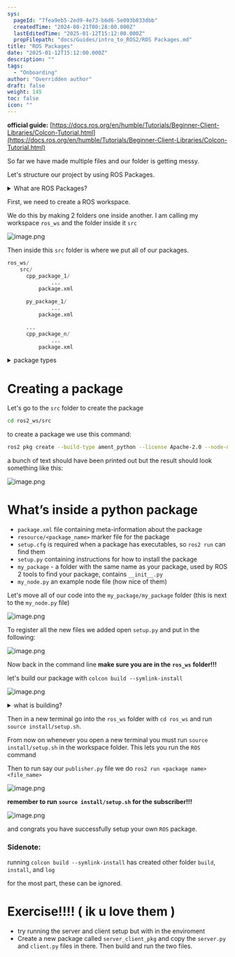 ```yaml
---
sys:
  pageId: "7fea9eb5-2ed9-4e73-b6d6-5e093b833dbb"
  createdTime: "2024-08-21T00:28:00.000Z"
  lastEditedTime: "2025-01-12T15:12:00.000Z"
  propFilepath: "docs/Guides/intro_to_ROS2/ROS Packages.md"
title: "ROS Packages"
date: "2025-01-12T15:12:00.000Z"
description: ""
tags:
  - "Onboarding"
author: "Overridden author"
draft: false
weight: 145
toc: false
icon: ""
---
```


**official guide:** [https://docs.ros.org/en/humble/Tutorials/Beginner-Client-Libraries/Colcon-Tutorial.html](https://docs.ros.org/en/humble/Tutorials/Beginner-Client-Libraries/Colcon-Tutorial.html)

So far we have made multiple files and our folder is getting messy.

Let's structure our project by using ROS Packages.

<details>

<summary>What are ROS Packages?</summary>

ROS Packages are, as the name implies, packages of code that are highly sharable between ROS developers.

They consist of a folder, `package.xml` file, and source code

```python
      cpp_package_1/
		      ... imagine much code files here ..
          package.xml
```

</details>

First, we need to create a ROS workspace.

We do this by making 2 folders one inside another. I am calling my workspace `ros_ws` and the folder inside it `src`

![image.png](https://prod-files-secure.s3.us-west-2.amazonaws.com/d518164a-d88e-44d1-a4ee-3adb3bd8bce0/70706947-fd18-4537-a67b-e12946812d31/image.png?X-Amz-Algorithm=AWS4-HMAC-SHA256&X-Amz-Content-Sha256=UNSIGNED-PAYLOAD&X-Amz-Credential=ASIAZI2LB466UXNBDKRY%2F20250524%2Fus-west-2%2Fs3%2Faws4_request&X-Amz-Date=20250524T160850Z&X-Amz-Expires=3600&X-Amz-Security-Token=IQoJb3JpZ2luX2VjEFAaCXVzLXdlc3QtMiJHMEUCIQC2c71Z5tHyfc302Yfku4yk8im9WxZEIhL5GkCeKo5SLQIgdYaS2SaZoVL5gfz95R7a686Uf%2FDvTgHdGhbwBspU8xwq%2FwMIGRAAGgw2Mzc0MjMxODM4MDUiDJNBMdiPaf3lEQqG%2FyrcA5FFmvNoF8MT51TPYTUiKdBDtzT7uVAGl2lo7flYZ6VpbyvdCLIJwFQAoLFxlQG9V3NnylV8nCQKqvq8AciQf3nyO1TrJzPdfI5VouYo6jC%2F0RE6LiITsI1oKITJpbfiQE2vj%2FuqTVtEFjU4NwmeiP9RojpBNmRC1a8Uw6GWScZ%2BeKrfnaYn4DB%2FIWd1T36zmHjSFigYWrSDRTRWfixJnKH7hW9DayVO8hWlhw%2FQciDlt192iY8JF1YKRJzjLhZRJh8NBdgaOX7Tj94eAmBtyOELeUvgf0gVyqqvFNVALWI14sT7TXm32kw%2BYBNNH3AZ3wz3H6aL7lH1IEK5bcfwoFarHUYZXuwWuuktgA9SbEUjD8G0kp2jvCEKlPJJnDhliPDO2pBfR64rT1LD3cwXwerGHGPmH%2B7QfT%2FBJ1V7aMg7034a%2BIxaM2vNoSJ9U%2FnjTZ0JbcCbUM9rnkWDma7GDSlniuM9UECHdfRAUhZMwBrKLTvRb%2FJV16uA3yiPxPPu6P0Lc6LZ%2BzdEZc9Lm3LK5lhTXIfrdgyPQ2C8%2FHzjB7otKgL08JMELickGawgMi3c%2BHhHoHmhJzZZ%2FnNdOmsdbB6hWvss%2BZON3Q2Z%2Bz5J4EhR60xcJeXFzPoQh78uMOLMx8EGOqUBoEX7bvQtP%2BlA17rFqHXG7VylT47bIf9a2Lq5rokDFjywU6w357mylQVr8YIo%2FRy8%2BiGXEazbZCKbcHRxx7x3%2B%2Fn8QoVnPLGs4AaZm9TyLLPEOOY6xbQ4YVXblQi99VAcY5gDwEc1KB%2BxtdiVeBtpOStN8iBbWmjhpdZkg3Y7ZoNlqAy09LEc4mQHEADDvbe2INJih7cNA26ZhS4IZNqsjcFVLuBx&X-Amz-Signature=fa9847eb04eafb62fab8d2157af93048229cf38844bc951fbfaed7bf04afa6a0&X-Amz-SignedHeaders=host&x-id=GetObject)

Then inside this `src` folder is where we put all of our packages.

```python
ros_ws/
    src/
      cpp_package_1/
		      ...
          package.xml

      py_package_1/
		      ...
          package.xml

      ...
      cpp_package_n/
		      ...
          package.xml

```

<details>

<summary>package types</summary>

packages can be either `C++` or python.

the intern file structure is different for each but for this guide we will stick to creating python packages

</details>

# Creating a package

Let's go to the `src` folder to create the package

```bash
cd ros2_ws/src
```

to create a package we use this command:

```bash
ros2 pkg create --build-type ament_python --license Apache-2.0 --node-name my_node my_package
```

a bunch of text should have been printed out but the result should look something like this:

![image.png](https://prod-files-secure.s3.us-west-2.amazonaws.com/d518164a-d88e-44d1-a4ee-3adb3bd8bce0/e6cf1e3f-8512-4a3e-b131-079f800bf3e8/image.png?X-Amz-Algorithm=AWS4-HMAC-SHA256&X-Amz-Content-Sha256=UNSIGNED-PAYLOAD&X-Amz-Credential=ASIAZI2LB466UXNBDKRY%2F20250524%2Fus-west-2%2Fs3%2Faws4_request&X-Amz-Date=20250524T160850Z&X-Amz-Expires=3600&X-Amz-Security-Token=IQoJb3JpZ2luX2VjEFAaCXVzLXdlc3QtMiJHMEUCIQC2c71Z5tHyfc302Yfku4yk8im9WxZEIhL5GkCeKo5SLQIgdYaS2SaZoVL5gfz95R7a686Uf%2FDvTgHdGhbwBspU8xwq%2FwMIGRAAGgw2Mzc0MjMxODM4MDUiDJNBMdiPaf3lEQqG%2FyrcA5FFmvNoF8MT51TPYTUiKdBDtzT7uVAGl2lo7flYZ6VpbyvdCLIJwFQAoLFxlQG9V3NnylV8nCQKqvq8AciQf3nyO1TrJzPdfI5VouYo6jC%2F0RE6LiITsI1oKITJpbfiQE2vj%2FuqTVtEFjU4NwmeiP9RojpBNmRC1a8Uw6GWScZ%2BeKrfnaYn4DB%2FIWd1T36zmHjSFigYWrSDRTRWfixJnKH7hW9DayVO8hWlhw%2FQciDlt192iY8JF1YKRJzjLhZRJh8NBdgaOX7Tj94eAmBtyOELeUvgf0gVyqqvFNVALWI14sT7TXm32kw%2BYBNNH3AZ3wz3H6aL7lH1IEK5bcfwoFarHUYZXuwWuuktgA9SbEUjD8G0kp2jvCEKlPJJnDhliPDO2pBfR64rT1LD3cwXwerGHGPmH%2B7QfT%2FBJ1V7aMg7034a%2BIxaM2vNoSJ9U%2FnjTZ0JbcCbUM9rnkWDma7GDSlniuM9UECHdfRAUhZMwBrKLTvRb%2FJV16uA3yiPxPPu6P0Lc6LZ%2BzdEZc9Lm3LK5lhTXIfrdgyPQ2C8%2FHzjB7otKgL08JMELickGawgMi3c%2BHhHoHmhJzZZ%2FnNdOmsdbB6hWvss%2BZON3Q2Z%2Bz5J4EhR60xcJeXFzPoQh78uMOLMx8EGOqUBoEX7bvQtP%2BlA17rFqHXG7VylT47bIf9a2Lq5rokDFjywU6w357mylQVr8YIo%2FRy8%2BiGXEazbZCKbcHRxx7x3%2B%2Fn8QoVnPLGs4AaZm9TyLLPEOOY6xbQ4YVXblQi99VAcY5gDwEc1KB%2BxtdiVeBtpOStN8iBbWmjhpdZkg3Y7ZoNlqAy09LEc4mQHEADDvbe2INJih7cNA26ZhS4IZNqsjcFVLuBx&X-Amz-Signature=4ceb8cf5561d7f7722473d2bf59a8e6eea2cf0d11d546c9effa433a5b27fb55a&X-Amz-SignedHeaders=host&x-id=GetObject)

# What’s inside a python package

- `package.xml` file containing meta-information about the package
- `resource/<package_name>` marker file for the package
- `setup.cfg` is required when a package has executables, so `ros2 run` can find them
- `setup.py` containing instructions for how to install the package
- `my_package` - a folder with the same name as your package, used by ROS 2 tools to find your package, contains `__init__.py`
- `my_node.py` an example node file (how nice of them)

Let's move all of our code into the `my_package/my_package` folder (this is next to the `my_node.py` file)

![image.png](https://prod-files-secure.s3.us-west-2.amazonaws.com/d518164a-d88e-44d1-a4ee-3adb3bd8bce0/9ce58f11-0da9-4d3e-b86d-506a9685d378/image.png?X-Amz-Algorithm=AWS4-HMAC-SHA256&X-Amz-Content-Sha256=UNSIGNED-PAYLOAD&X-Amz-Credential=ASIAZI2LB466UXNBDKRY%2F20250524%2Fus-west-2%2Fs3%2Faws4_request&X-Amz-Date=20250524T160850Z&X-Amz-Expires=3600&X-Amz-Security-Token=IQoJb3JpZ2luX2VjEFAaCXVzLXdlc3QtMiJHMEUCIQC2c71Z5tHyfc302Yfku4yk8im9WxZEIhL5GkCeKo5SLQIgdYaS2SaZoVL5gfz95R7a686Uf%2FDvTgHdGhbwBspU8xwq%2FwMIGRAAGgw2Mzc0MjMxODM4MDUiDJNBMdiPaf3lEQqG%2FyrcA5FFmvNoF8MT51TPYTUiKdBDtzT7uVAGl2lo7flYZ6VpbyvdCLIJwFQAoLFxlQG9V3NnylV8nCQKqvq8AciQf3nyO1TrJzPdfI5VouYo6jC%2F0RE6LiITsI1oKITJpbfiQE2vj%2FuqTVtEFjU4NwmeiP9RojpBNmRC1a8Uw6GWScZ%2BeKrfnaYn4DB%2FIWd1T36zmHjSFigYWrSDRTRWfixJnKH7hW9DayVO8hWlhw%2FQciDlt192iY8JF1YKRJzjLhZRJh8NBdgaOX7Tj94eAmBtyOELeUvgf0gVyqqvFNVALWI14sT7TXm32kw%2BYBNNH3AZ3wz3H6aL7lH1IEK5bcfwoFarHUYZXuwWuuktgA9SbEUjD8G0kp2jvCEKlPJJnDhliPDO2pBfR64rT1LD3cwXwerGHGPmH%2B7QfT%2FBJ1V7aMg7034a%2BIxaM2vNoSJ9U%2FnjTZ0JbcCbUM9rnkWDma7GDSlniuM9UECHdfRAUhZMwBrKLTvRb%2FJV16uA3yiPxPPu6P0Lc6LZ%2BzdEZc9Lm3LK5lhTXIfrdgyPQ2C8%2FHzjB7otKgL08JMELickGawgMi3c%2BHhHoHmhJzZZ%2FnNdOmsdbB6hWvss%2BZON3Q2Z%2Bz5J4EhR60xcJeXFzPoQh78uMOLMx8EGOqUBoEX7bvQtP%2BlA17rFqHXG7VylT47bIf9a2Lq5rokDFjywU6w357mylQVr8YIo%2FRy8%2BiGXEazbZCKbcHRxx7x3%2B%2Fn8QoVnPLGs4AaZm9TyLLPEOOY6xbQ4YVXblQi99VAcY5gDwEc1KB%2BxtdiVeBtpOStN8iBbWmjhpdZkg3Y7ZoNlqAy09LEc4mQHEADDvbe2INJih7cNA26ZhS4IZNqsjcFVLuBx&X-Amz-Signature=bc1112151ca843ae543d66740617e761dc8dd1f8066deaeeda65df665dc36bd8&X-Amz-SignedHeaders=host&x-id=GetObject)

To register all the new files we added open `setup.py` and put in the following:

![image.png](https://prod-files-secure.s3.us-west-2.amazonaws.com/d518164a-d88e-44d1-a4ee-3adb3bd8bce0/1cd7c262-4cae-4496-9d75-c178537d24a2/image.png?X-Amz-Algorithm=AWS4-HMAC-SHA256&X-Amz-Content-Sha256=UNSIGNED-PAYLOAD&X-Amz-Credential=ASIAZI2LB466UXNBDKRY%2F20250524%2Fus-west-2%2Fs3%2Faws4_request&X-Amz-Date=20250524T160850Z&X-Amz-Expires=3600&X-Amz-Security-Token=IQoJb3JpZ2luX2VjEFAaCXVzLXdlc3QtMiJHMEUCIQC2c71Z5tHyfc302Yfku4yk8im9WxZEIhL5GkCeKo5SLQIgdYaS2SaZoVL5gfz95R7a686Uf%2FDvTgHdGhbwBspU8xwq%2FwMIGRAAGgw2Mzc0MjMxODM4MDUiDJNBMdiPaf3lEQqG%2FyrcA5FFmvNoF8MT51TPYTUiKdBDtzT7uVAGl2lo7flYZ6VpbyvdCLIJwFQAoLFxlQG9V3NnylV8nCQKqvq8AciQf3nyO1TrJzPdfI5VouYo6jC%2F0RE6LiITsI1oKITJpbfiQE2vj%2FuqTVtEFjU4NwmeiP9RojpBNmRC1a8Uw6GWScZ%2BeKrfnaYn4DB%2FIWd1T36zmHjSFigYWrSDRTRWfixJnKH7hW9DayVO8hWlhw%2FQciDlt192iY8JF1YKRJzjLhZRJh8NBdgaOX7Tj94eAmBtyOELeUvgf0gVyqqvFNVALWI14sT7TXm32kw%2BYBNNH3AZ3wz3H6aL7lH1IEK5bcfwoFarHUYZXuwWuuktgA9SbEUjD8G0kp2jvCEKlPJJnDhliPDO2pBfR64rT1LD3cwXwerGHGPmH%2B7QfT%2FBJ1V7aMg7034a%2BIxaM2vNoSJ9U%2FnjTZ0JbcCbUM9rnkWDma7GDSlniuM9UECHdfRAUhZMwBrKLTvRb%2FJV16uA3yiPxPPu6P0Lc6LZ%2BzdEZc9Lm3LK5lhTXIfrdgyPQ2C8%2FHzjB7otKgL08JMELickGawgMi3c%2BHhHoHmhJzZZ%2FnNdOmsdbB6hWvss%2BZON3Q2Z%2Bz5J4EhR60xcJeXFzPoQh78uMOLMx8EGOqUBoEX7bvQtP%2BlA17rFqHXG7VylT47bIf9a2Lq5rokDFjywU6w357mylQVr8YIo%2FRy8%2BiGXEazbZCKbcHRxx7x3%2B%2Fn8QoVnPLGs4AaZm9TyLLPEOOY6xbQ4YVXblQi99VAcY5gDwEc1KB%2BxtdiVeBtpOStN8iBbWmjhpdZkg3Y7ZoNlqAy09LEc4mQHEADDvbe2INJih7cNA26ZhS4IZNqsjcFVLuBx&X-Amz-Signature=a5a29e801c20bf2a5ee01e17edc58a864315bdabb513f039851939e5c1a2d5cd&X-Amz-SignedHeaders=host&x-id=GetObject)

Now back in the command line **make sure you are in the** **`ros_ws`** **folder!!!**

let's build our package with `colcon build --symlink-install`

![image.png](https://prod-files-secure.s3.us-west-2.amazonaws.com/d518164a-d88e-44d1-a4ee-3adb3bd8bce0/2f2a0d27-b173-48fd-b189-5f5c0ce65619/image.png?X-Amz-Algorithm=AWS4-HMAC-SHA256&X-Amz-Content-Sha256=UNSIGNED-PAYLOAD&X-Amz-Credential=ASIAZI2LB466UXNBDKRY%2F20250524%2Fus-west-2%2Fs3%2Faws4_request&X-Amz-Date=20250524T160850Z&X-Amz-Expires=3600&X-Amz-Security-Token=IQoJb3JpZ2luX2VjEFAaCXVzLXdlc3QtMiJHMEUCIQC2c71Z5tHyfc302Yfku4yk8im9WxZEIhL5GkCeKo5SLQIgdYaS2SaZoVL5gfz95R7a686Uf%2FDvTgHdGhbwBspU8xwq%2FwMIGRAAGgw2Mzc0MjMxODM4MDUiDJNBMdiPaf3lEQqG%2FyrcA5FFmvNoF8MT51TPYTUiKdBDtzT7uVAGl2lo7flYZ6VpbyvdCLIJwFQAoLFxlQG9V3NnylV8nCQKqvq8AciQf3nyO1TrJzPdfI5VouYo6jC%2F0RE6LiITsI1oKITJpbfiQE2vj%2FuqTVtEFjU4NwmeiP9RojpBNmRC1a8Uw6GWScZ%2BeKrfnaYn4DB%2FIWd1T36zmHjSFigYWrSDRTRWfixJnKH7hW9DayVO8hWlhw%2FQciDlt192iY8JF1YKRJzjLhZRJh8NBdgaOX7Tj94eAmBtyOELeUvgf0gVyqqvFNVALWI14sT7TXm32kw%2BYBNNH3AZ3wz3H6aL7lH1IEK5bcfwoFarHUYZXuwWuuktgA9SbEUjD8G0kp2jvCEKlPJJnDhliPDO2pBfR64rT1LD3cwXwerGHGPmH%2B7QfT%2FBJ1V7aMg7034a%2BIxaM2vNoSJ9U%2FnjTZ0JbcCbUM9rnkWDma7GDSlniuM9UECHdfRAUhZMwBrKLTvRb%2FJV16uA3yiPxPPu6P0Lc6LZ%2BzdEZc9Lm3LK5lhTXIfrdgyPQ2C8%2FHzjB7otKgL08JMELickGawgMi3c%2BHhHoHmhJzZZ%2FnNdOmsdbB6hWvss%2BZON3Q2Z%2Bz5J4EhR60xcJeXFzPoQh78uMOLMx8EGOqUBoEX7bvQtP%2BlA17rFqHXG7VylT47bIf9a2Lq5rokDFjywU6w357mylQVr8YIo%2FRy8%2BiGXEazbZCKbcHRxx7x3%2B%2Fn8QoVnPLGs4AaZm9TyLLPEOOY6xbQ4YVXblQi99VAcY5gDwEc1KB%2BxtdiVeBtpOStN8iBbWmjhpdZkg3Y7ZoNlqAy09LEc4mQHEADDvbe2INJih7cNA26ZhS4IZNqsjcFVLuBx&X-Amz-Signature=59e8fc87c080271363675363c66cb6a8fc8a3652827b645e5b55533f2b628423&X-Amz-SignedHeaders=host&x-id=GetObject)

<details>

<summary>what is building?</summary>

if you are a CS major at Rose-Hulman you will learn the answer to this in CSSE132

but TLDR; is it combines all the code files into one program that can be run easily 

</details>

Then in a new terminal go into the `ros_ws` folder with `cd ros_ws` and run `source install/setup.sh`. 

From now on whenever you open a new terminal you must run `source install/setup.sh` in the workspace folder. This lets you run the `ROS` command

Then to run say our `publisher.py` file we do `ros2 run <package name> <file_name>`

![image.png](https://prod-files-secure.s3.us-west-2.amazonaws.com/d518164a-d88e-44d1-a4ee-3adb3bd8bce0/4f4b1219-3a44-4632-aa0a-ce3471699f59/image.png?X-Amz-Algorithm=AWS4-HMAC-SHA256&X-Amz-Content-Sha256=UNSIGNED-PAYLOAD&X-Amz-Credential=ASIAZI2LB466UXNBDKRY%2F20250524%2Fus-west-2%2Fs3%2Faws4_request&X-Amz-Date=20250524T160850Z&X-Amz-Expires=3600&X-Amz-Security-Token=IQoJb3JpZ2luX2VjEFAaCXVzLXdlc3QtMiJHMEUCIQC2c71Z5tHyfc302Yfku4yk8im9WxZEIhL5GkCeKo5SLQIgdYaS2SaZoVL5gfz95R7a686Uf%2FDvTgHdGhbwBspU8xwq%2FwMIGRAAGgw2Mzc0MjMxODM4MDUiDJNBMdiPaf3lEQqG%2FyrcA5FFmvNoF8MT51TPYTUiKdBDtzT7uVAGl2lo7flYZ6VpbyvdCLIJwFQAoLFxlQG9V3NnylV8nCQKqvq8AciQf3nyO1TrJzPdfI5VouYo6jC%2F0RE6LiITsI1oKITJpbfiQE2vj%2FuqTVtEFjU4NwmeiP9RojpBNmRC1a8Uw6GWScZ%2BeKrfnaYn4DB%2FIWd1T36zmHjSFigYWrSDRTRWfixJnKH7hW9DayVO8hWlhw%2FQciDlt192iY8JF1YKRJzjLhZRJh8NBdgaOX7Tj94eAmBtyOELeUvgf0gVyqqvFNVALWI14sT7TXm32kw%2BYBNNH3AZ3wz3H6aL7lH1IEK5bcfwoFarHUYZXuwWuuktgA9SbEUjD8G0kp2jvCEKlPJJnDhliPDO2pBfR64rT1LD3cwXwerGHGPmH%2B7QfT%2FBJ1V7aMg7034a%2BIxaM2vNoSJ9U%2FnjTZ0JbcCbUM9rnkWDma7GDSlniuM9UECHdfRAUhZMwBrKLTvRb%2FJV16uA3yiPxPPu6P0Lc6LZ%2BzdEZc9Lm3LK5lhTXIfrdgyPQ2C8%2FHzjB7otKgL08JMELickGawgMi3c%2BHhHoHmhJzZZ%2FnNdOmsdbB6hWvss%2BZON3Q2Z%2Bz5J4EhR60xcJeXFzPoQh78uMOLMx8EGOqUBoEX7bvQtP%2BlA17rFqHXG7VylT47bIf9a2Lq5rokDFjywU6w357mylQVr8YIo%2FRy8%2BiGXEazbZCKbcHRxx7x3%2B%2Fn8QoVnPLGs4AaZm9TyLLPEOOY6xbQ4YVXblQi99VAcY5gDwEc1KB%2BxtdiVeBtpOStN8iBbWmjhpdZkg3Y7ZoNlqAy09LEc4mQHEADDvbe2INJih7cNA26ZhS4IZNqsjcFVLuBx&X-Amz-Signature=9fd51520b338abb8da4d2ab2b5985b7b449ffe34a9b71c6cf6ac4f9ab32a35df&X-Amz-SignedHeaders=host&x-id=GetObject)

**remember to run** **`source install/setup.sh`** **for the subscriber!!!**

![image.png](https://prod-files-secure.s3.us-west-2.amazonaws.com/d518164a-d88e-44d1-a4ee-3adb3bd8bce0/02121119-dad4-49ec-8356-c956108b4243/image.png?X-Amz-Algorithm=AWS4-HMAC-SHA256&X-Amz-Content-Sha256=UNSIGNED-PAYLOAD&X-Amz-Credential=ASIAZI2LB466UXNBDKRY%2F20250524%2Fus-west-2%2Fs3%2Faws4_request&X-Amz-Date=20250524T160850Z&X-Amz-Expires=3600&X-Amz-Security-Token=IQoJb3JpZ2luX2VjEFAaCXVzLXdlc3QtMiJHMEUCIQC2c71Z5tHyfc302Yfku4yk8im9WxZEIhL5GkCeKo5SLQIgdYaS2SaZoVL5gfz95R7a686Uf%2FDvTgHdGhbwBspU8xwq%2FwMIGRAAGgw2Mzc0MjMxODM4MDUiDJNBMdiPaf3lEQqG%2FyrcA5FFmvNoF8MT51TPYTUiKdBDtzT7uVAGl2lo7flYZ6VpbyvdCLIJwFQAoLFxlQG9V3NnylV8nCQKqvq8AciQf3nyO1TrJzPdfI5VouYo6jC%2F0RE6LiITsI1oKITJpbfiQE2vj%2FuqTVtEFjU4NwmeiP9RojpBNmRC1a8Uw6GWScZ%2BeKrfnaYn4DB%2FIWd1T36zmHjSFigYWrSDRTRWfixJnKH7hW9DayVO8hWlhw%2FQciDlt192iY8JF1YKRJzjLhZRJh8NBdgaOX7Tj94eAmBtyOELeUvgf0gVyqqvFNVALWI14sT7TXm32kw%2BYBNNH3AZ3wz3H6aL7lH1IEK5bcfwoFarHUYZXuwWuuktgA9SbEUjD8G0kp2jvCEKlPJJnDhliPDO2pBfR64rT1LD3cwXwerGHGPmH%2B7QfT%2FBJ1V7aMg7034a%2BIxaM2vNoSJ9U%2FnjTZ0JbcCbUM9rnkWDma7GDSlniuM9UECHdfRAUhZMwBrKLTvRb%2FJV16uA3yiPxPPu6P0Lc6LZ%2BzdEZc9Lm3LK5lhTXIfrdgyPQ2C8%2FHzjB7otKgL08JMELickGawgMi3c%2BHhHoHmhJzZZ%2FnNdOmsdbB6hWvss%2BZON3Q2Z%2Bz5J4EhR60xcJeXFzPoQh78uMOLMx8EGOqUBoEX7bvQtP%2BlA17rFqHXG7VylT47bIf9a2Lq5rokDFjywU6w357mylQVr8YIo%2FRy8%2BiGXEazbZCKbcHRxx7x3%2B%2Fn8QoVnPLGs4AaZm9TyLLPEOOY6xbQ4YVXblQi99VAcY5gDwEc1KB%2BxtdiVeBtpOStN8iBbWmjhpdZkg3Y7ZoNlqAy09LEc4mQHEADDvbe2INJih7cNA26ZhS4IZNqsjcFVLuBx&X-Amz-Signature=088d8e77c731a0950c6b31faee1a90a6015607270e6b3408d1e2a3a7dfa29acc&X-Amz-SignedHeaders=host&x-id=GetObject)

and congrats you have successfully setup your own `ROS` package.

### Sidenote:

running `colcon build --symlink-install` has created other folder `build`, `install`, and `log`

for the most part, these can be ignored.

# Exercise!!!! ( ik u love them )

- try running the server and client setup but with in the enviroment
- Create a new package called `server_client_pkg` and copy the `server.py` and `client.py` files in there. Then build and run the two files.
